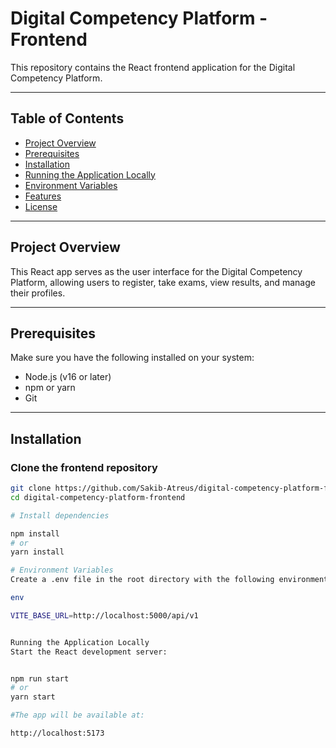 # Digital Competency Platform - Frontend

This repository contains the React frontend application for the Digital Competency Platform.

---

## Table of Contents

- [Project Overview](#project-overview)  
- [Prerequisites](#prerequisites)  
- [Installation](#installation)  
- [Running the Application Locally](#running-the-application-locally)  
- [Environment Variables](#environment-variables)  
- [Features](#features)  
- [License](#license)

---

## Project Overview

This React app serves as the user interface for the Digital Competency Platform, allowing users to register, take exams, view results, and manage their profiles.

---

## Prerequisites

Make sure you have the following installed on your system:

- Node.js (v16 or later)  
- npm or yarn  
- Git  

---

## Installation

### Clone the frontend repository

```bash
git clone https://github.com/Sakib-Atreus/digital-competency-platform-frontend.git
cd digital-competency-platform-frontend
```

```bash
# Install dependencies

npm install
# or
yarn install

```

```bash
# Environment Variables
Create a .env file in the root directory with the following environment variables:

env

VITE_BASE_URL=http://localhost:5000/api/v1

```

```bash

Running the Application Locally
Start the React development server:

```

```bash

npm run start
# or
yarn start

#The app will be available at:

http://localhost:5173

```